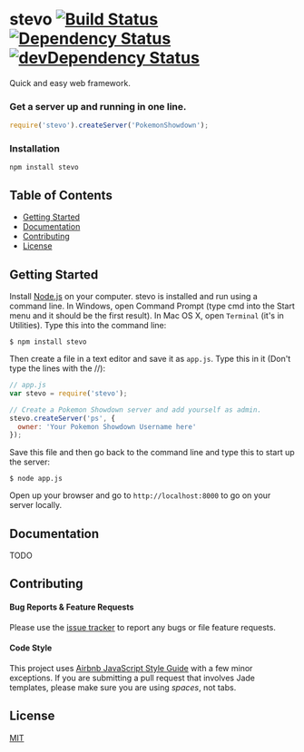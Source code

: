 # stevo [![Build Status](https://travis-ci.org/CreaturePhil/stevo.svg)](https://travis-ci.org/CreaturePhil/stevo) [![Dependency Status](https://david-dm.org/creaturephil/stevo.svg)](https://david-dm.org/creaturephil/stevo) [![devDependency Status](https://david-dm.org/creaturephil/stevo/dev-status.svg)](https://david-dm.org/creaturephil/stevo#info=devDependencies)

Quick and easy web framework.

### Get a server up and running in one line.
```js
require('stevo').createServer('PokemonShowdown');
```

### Installation
```
npm install stevo
```

## Table of Contents

  * [Getting Started](#getting-started)
  * [Documentation](#documentation)
  * [Contributing](#contributing)
  * [License](#license)

Getting Started
---------------
Install [Node.js](http://nodejs.org/) on your computer.
stevo is installed and run using a command line.  In Windows, open Command Prompt (type cmd into the Start menu and it should be the first result). In Mac OS X, open `Terminal` (it's in Utilities). Type this into the command line:

```
$ npm install stevo
```

Then create a file in a text editor and save it as ```app.js```. Type this in it (Don't type the lines with the //):

```js
// app.js
var stevo = require('stevo');

// Create a Pokemon Showdown server and add yourself as admin.
stevo.createServer('ps', {
  owner: 'Your Pokemon Showdown Username here'
});
```

Save this file and then go back to the command line and type this to start up the server:

```
$ node app.js
```

Open up your browser and go to ```http://localhost:8000``` to go on your server locally.

Documentation
-------------
TODO

Contributing
------------

#### Bug Reports & Feature Requests
Please use the [issue tracker](https://github.com/creaturephil/usub/issues) to report any bugs or file feature requests.

#### Code Style
This project uses [Airbnb JavaScript Style Guide](https://github.com/airbnb/javascript) with a few minor exceptions. If you are submitting a pull request that involves Jade templates, please make sure you are using *spaces*, not tabs.

License
-------
[MIT](License)
